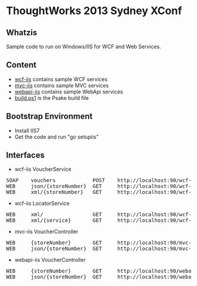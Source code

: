 
ThoughtWorks 2013 Sydney XConf
==============================

Whatzis
-------

Sample code to run on Windows/IIS for WCF and Web Services.


Content
-------

* [wcf-iis](http://github.com/jdamore/xconf-services/tree/master/wcf-iis) contains sample WCF services
* [mvc-iis](http://github.com/jdamore/xconf-services/tree/master/mvc-iis) contains sample MVC services
* [webapi-iis](http://github.com/jdamore/xconf-services/tree/master/mvc-iis) contains sample WebApi services
* [build.ps1](http://github.com/jdamore/xconf-services/blob/master/build.ps1) is the Psake build file

Bootstrap Environment
---------------------

* Install IIS7
* Get the code and run "go setupiis"


Interfaces
----------

* wcf-iis VoucherService
<pre>
SOAP	vouchers			POST	http://localhost:90/wcf-iis/VoucherService.svc/Vouchers
WEB		json/{storeNumber}	GET		http://localhost:90/wcf-iis/VoucherService.svc/json/{STORENUMBER}
WEB		xml/{storeNumber}	GET		http://localhost:90/wcf-iis/VoucherService.svc/xml/{STORENUMBER}
</pre>

* wcf-iis LocatorService
<pre>
WEB		xml/				GET		http://localhost:90/wcf-iis/LocatorService.svc/xml/
WEB		xml/{service}		GET		http://localhost:90/wcf-iis/LocatorService.svc/xml/{SERVICE}
</pre>

* mvc-iis VoucherController
<pre>
WEB		{storeNumber}		GET		http://localhost:90/mvc-iis/Voucher/{STORENUMBER}
WEB		json/{storeNumber}	GET		http://localhost:90/mvc-iis/Voucher/json/{STORENUMBER}
</pre>

* webapi-iis VoucherController
<pre>
WEB		{storeNumber}		GET		http://localhost:90/webapi-iis/api/Voucher
WEB		json/{storeNumber}	GET		http://localhost:90/webapi-iis/api/Voucher/{VOUCHERCODE}
</pre>



